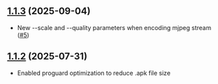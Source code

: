 ## [1.1.3](https://github.com/mobile-next/mobile-mcp/releases/tag/1.1.3) (2025-09-04)

* New --scale and --quality parameters when encoding mjpeg stream ([#5](https://github.com/mobile-next/devicekit-android/pull/5))

## [1.1.2](https://github.com/mobile-next/mobile-mcp/releases/tag/1.1.2) (2025-07-31)

* Enabled proguard optimization to reduce .apk file size

